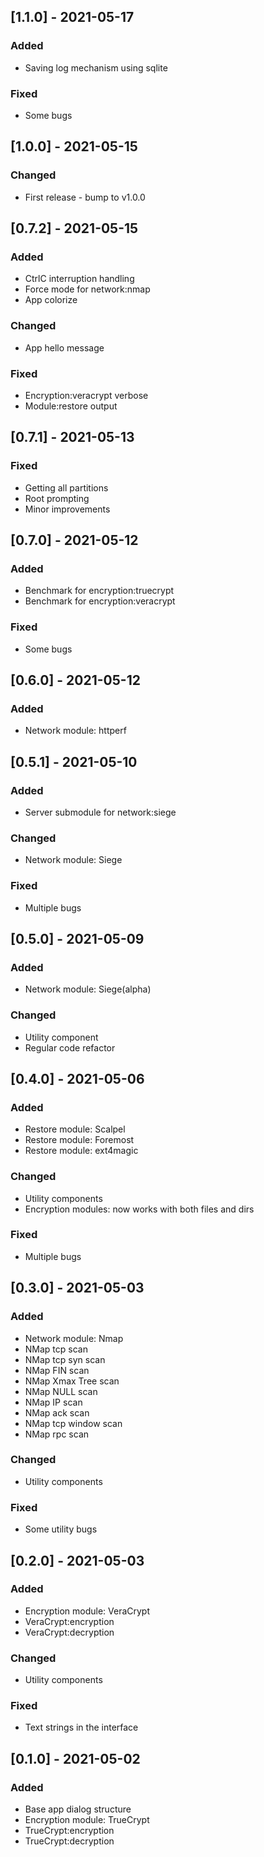## [1.1.0] - 2021-05-17

### Added
* Saving log mechanism using sqlite

### Fixed
* Some bugs

## [1.0.0] - 2021-05-15

### Changed
* First release - bump to v1.0.0

## [0.7.2] - 2021-05-15

### Added
* CtrlC interruption handling
* Force mode for network:nmap
* App colorize

### Changed
* App hello message

### Fixed
* Encryption:veracrypt verbose
* Module:restore output

## [0.7.1] - 2021-05-13

### Fixed
* Getting all partitions
* Root prompting
* Minor improvements

## [0.7.0] - 2021-05-12

### Added
* Benchmark for encryption:truecrypt
* Benchmark for encryption:veracrypt

### Fixed
* Some bugs

## [0.6.0] - 2021-05-12

### Added
* Network module: httperf

## [0.5.1] - 2021-05-10

### Added
* Server submodule for network:siege

### Changed
* Network module: Siege

### Fixed
* Multiple bugs

## [0.5.0] - 2021-05-09

### Added
* Network module: Siege(alpha)

### Changed
* Utility component
* Regular code refactor

## [0.4.0] - 2021-05-06

### Added
* Restore module: Scalpel
* Restore module: Foremost
* Restore module: ext4magic

### Changed
* Utility components
* Encryption modules: now works with both files and dirs

### Fixed
* Multiple bugs

## [0.3.0] - 2021-05-03

### Added
* Network module: Nmap
* NMap tcp scan
* NMap tcp syn scan
* NMap FIN scan
* NMap Xmax Tree scan
* NMap NULL scan
* NMap IP scan
* NMap ack scan
* NMap tcp window scan
* NMap rpc scan

### Changed
* Utility components

### Fixed
* Some utility bugs

## [0.2.0] - 2021-05-03

### Added
* Encryption module: VeraCrypt
* VeraCrypt:encryption
* VeraCrypt:decryption

### Changed
* Utility components

### Fixed
* Text strings in the interface

## [0.1.0] - 2021-05-02

### Added
* Base app dialog structure
* Encryption module: TrueCrypt
* TrueCrypt:encryption
* TrueCrypt:decryption
